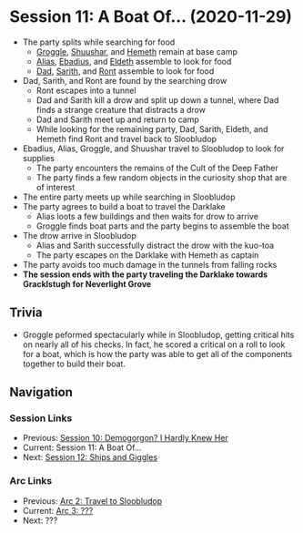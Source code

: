 # Session 11: A Boat Of... (2020-11-29)
* The party splits while searching for food
    * [Groggle](../../characters/pcs/groggle.md), [Shuushar](../../characters/party/shuushar.md), and [Hemeth](../../characters/party/hemeth.md) remain at base camp
    * [Alias](../../characters/pcs/alias.md), [Ebadius](../../characters/party/ebadius.md), and [Eldeth](../../characters/party/eldeth.md) assemble to look for food
    * [Dad](../../characters/pcs/dad.md), [Sarith](../../characters/party/sarith.md), and [Ront](../../characters/party/ront.md) assemble to look for food
* Dad, Sarith, and Ront are found by the searching drow
    * Ront escapes into a tunnel
    * Dad and Sarith kill a drow and split up down a tunnel, where Dad finds a strange creature that distracts a drow
    * Dad and Sarith meet up and return to camp
    * While looking for the remaining party, Dad, Sarith, Eldeth, and Hemeth find Ront and travel back to Sloobludop
* Ebadius, Alias, Groggle, and Shuushar travel to Sloobludop to look for supplies
    * The party encounters the remains of the Cult of the Deep Father
    * The party finds a few random objects in the curiosity shop that are of interest
* The entire party meets up while searching in Sloobludop
* The party agrees to build a boat to travel the Darklake
    * Alias loots a few buildings and then waits for drow to arrive
    * Groggle finds boat parts and the party begins to assemble the boat
* The drow arrive in Sloobludop
    * Alias and Sarith successfully distract the drow with the kuo-toa
    * The party escapes on the Darklake with Hemeth as captain
* The party avoids too much damage in the tunnels from falling rocks
* **The session ends with the party traveling the Darklake towards Gracklstugh for Neverlight Grove**

## Trivia
* Groggle peformed spectacularly while in Sloobludop, getting critical hits on nearly all of his checks. In fact, he scored a critical on a roll to look for a boat, which is how the party was able to get all of the components together to build their boat.

## Navigation
### Session Links
* Previous: [Session 10: Demogorgon? I Hardly Knew Her](../arc02/session10-2020-11-08.md)
* Current: Session 11: A Boat Of...
* Next: [Session 12: Ships and Giggles](session12-2020-01-03.md)

### Arc Links
* Previous: [Arc 2: Travel to Sloobludop](../arc02/info.md)
* Current: [Arc 3: ???](info.md)
* Next: ??? 

